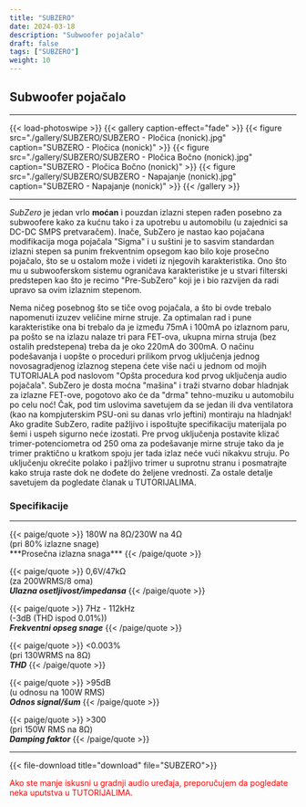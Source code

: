 ```yaml
---
title: "SUBZERO"
date: 2024-03-18
description: "Subwoofer pojačalo"
draft: false
tags: ["SUBZERO"]
weight: 10
---
```

## Subwoofer pojačalo

<hr>
{{< load-photoswipe >}}
{{< gallery caption-effect="fade" >}}
  {{< figure src="./gallery/SUBZERO/SUBZERO - Pločica (nonick).jpg" caption="SUBZERO - Pločica (nonick)" >}}
  {{< figure src="./gallery/SUBZERO/SUBZERO - Pločica Bočno (nonick).jpg" caption="SUBZERO - Pločica Bočno (nonick)" >}}
  {{< figure src="./gallery/SUBZERO/SUBZERO - Napajanje (nonick).jpg" caption="SUBZERO - Napajanje (nonick)" >}}
{{< /gallery >}}
<hr>

*SubZero* je jedan vrlo **moćan** i pouzdan izlazni stepen rađen posebno za subwoofere kako za kućnu tako i za upotrebu u automobilu (u zajednici sa DC-DC SMPS pretvaračem). Inače, SubZero je nastao kao pojačana modifikacija moga pojačala "Sigma" i u suštini je to sasvim standardan izlazni stepen sa punim frekventnim opsegom kao bilo koje prosečno pojačalo, što se u ostalom može i videti iz njegovih karakteristika. Ono što mu u subwooferskom sistemu ograničava karakteristike je u stvari filterski predstepen kao što je recimo "Pre-SubZero" koji je i bio razvijen da radi upravo sa ovim izlaznim stepenom.

Nema ničeg posebnog što se tiče ovog pojačala, a što bi ovde trebalo napomenuti izuzev veličine mirne struje. Za optimalan rad i pune karakteristike ona bi trebalo da je između 75mA i 100mA po izlaznom paru, pa pošto se na izlazu nalaze tri para FET-ova, ukupna mirna struja (bez ostalih predstepena) treba da je oko 220mA do 300mA. O načinu podešavanja i uopšte o proceduri prilikom prvog uključenja jednog novosagradjenog izlaznog stepena ćete više naći u jednom od mojih TUTORIJALA pod naslovom "Opšta procedura kod prvog uključenja audio pojačala". SubZero je dosta moćna "mašina" i traži stvarno dobar hladnjak za izlazne FET-ove, pogotovo ako će da "drma" tehno-muziku u automobilu po celu noć! Čak, pod tim uslovima savetujem da se jedan ili dva ventilatora (kao na kompjuterskim PSU-oni su danas vrlo jeftini) montiraju na hladnjak! Ako gradite SubZero, radite pažljivo i ispoštujte specifikaciju materijala po šemi i uspeh sigurno neće izostati. Pre prvog uključenja postavite klizač trimer-potenciometra od 250 oma za podešavanje mirne struje tako da je trimer praktično u kratkom spoju jer tada izlaz neće vući nikakvu struju. Po uključenju okrećite polako i pažljivo trimer u suprotnu stranu i posmatrajte kako struja raste dok ne dođete do željene vrednosti. Za ostale detalje savetujem da pogledate članak u TUTORIJALIMA.

### Specifikacije
<hr>
{{< paige/quote >}}
180W na 8Ω/230W na 4Ω<br>(pri 80% izlazne snage)<br>***Prosečna izlazna snaga***
{{< /paige/quote >}}

{{< paige/quote >}}
0,6V/47kΩ<br>(za 200WRMS/8 oma)<br>***Ulazna osetljivost/impedansa***
{{< /paige/quote >}}

{{< paige/quote >}}
7Hz - 112kHz<br>(-3dB (THD ispod 0.01%))<br>***Frekventni opseg snage***
{{< /paige/quote >}}

{{< paige/quote >}}
<0.003%<br>(pri 130WRMS na 8Ω)<br>***THD***
{{< /paige/quote >}}

{{< paige/quote >}}
&#62;95dB<br>(u odnosu na 100W RMS)<br>***Odnos signal/šum***
{{< /paige/quote >}}

{{< paige/quote >}}
&#62;300<br>(pri 150W RMS na 8Ω)<br>***Damping faktor***
{{< /paige/quote >}}
<hr>

{{< file-download title="download" file="SUBZERO">}}

<p style="color: red;" class="text-center">Ako ste manje iskusni u gradnji audio uređaja, preporučujem da pogledate neka uputstva u TUTORIJALIMA.</p>
